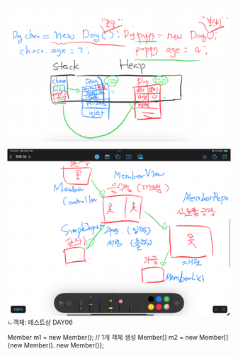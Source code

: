 ![img_1.png](img_1.png)

![img_7.png](img_7.png)
ㄴ객체: 테스트상 DAY06

Member m1 = new Member(); // 1개 객체 생성
Member[] m2 = new Member[]{new Member(). new Member()};